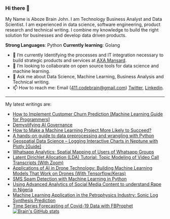 ### Hi there 👋

My Name is Aboze Brain John. I am Technology Business Analyst and Data Scientist. I am experienced in data science, software engineering, product research and technical writing. I combine my knowledge to build the right solution for businesses and develop data driven products.

**Strong Languages**: Python
**Currently learning**: Golang
  
- 🔭 I’m currently  Identifying the processes and IT integration necessary to build strategic products and services at [AXA Mansard](https://www.axamansard.com/).
- 👯 I’m looking to collaborate on open source tools for data science and machine learning.
- 💬 Ask me about Data Science, Machine Learning, Business Analysis and Technical writing.
- 📫 How to reach me: Email (411.codebrain@gmail.com) [Twitter](https://twitter.com/abozebrain), [Linkedin](https://www.linkedin.com/in/brain-john-jnr-aboze-304639127/).

--------------


My latest writings are:
 * [How to Implement Customer Churn Prediction [Machine Learning Guide for Programmers]](https://neptune.ai/blog/how-to-implement-customer-churn-prediction)
 * [Demystifying AI Governance](https://cnvrg.io/ai-governance/)
 * [How to Make a Machine Learning Project More Likely to Succeed?](https://neptune.ai/blog/how-to-make-machine-learning-project-more-likely-to-succeed)
 * [A hands-on guide to data preprocessing and wrangling with Python](https://cnvrg.io/data-preprocessing/)
 * [Geospatial Data Science – Logging Interactive Charts in Neptune with Plotly [Guide]](https://neptune.ai/blog/geospatial-data-science-logging-interactive-charts-in-neptune-with-plotly)
 * [Whatsapp Analytics: Spatial Mapping of Users of Whatsapp Groups](https://learn.vonage.com/blog/2021/04/06/whatsapp-analytics-spatial-mapping-of-users-of-whatsapp-groups/)
 * [Latent Dirichlet Allocation (LDA) Tutorial: Topic Modeling of Video Call Transcripts (With Zoom)](https://neptune.ai/blog/latent-dirichlet-allocation-lda-tutorial-topic-modeling)
 * [Applications of AI in Drone Technology: Building Machine Learning Models That Work on Drones (With Tensorflow/Keras)](https://neptune.ai/blog/applications-of-ai-in-drone-technology-machine-learning-models-with-tensorflow-keras)
 * [SMS Spam Detection with Machine Learning in Python](https://learn.vonage.com/blog/2020/11/19/sms-spam-detection-with-machine-learning-in-python)
 * [Using Advanced Analytics of Social Media Content to understand Rape in Nigeria](https://www.datasciencenigeria.org/rapeanalytics/)
 * [Machine Learning Application in the Petrophysics Industry: Sonic Log Synthesis Prediction](https://towardsdatascience.com/machine-learning-application-in-petrophysics-industry-a-sonic-log-synthesis-prediction-story-cf0ea54ffdad)
 * [Time Series Forecasting of Covid-19 Data with FBProphet](https://www.saturncloud.io/s/timeseriesforecasting/)
[![Brain's GitHub stats](https://github-readme-stats.vercel.app/api?username=codebrain001)](https://github.com/codebrain001/github-readme-stats)

